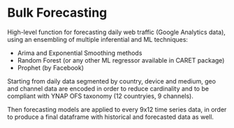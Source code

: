 # Bulk Forecasting

High-level function for forecasting daily web traffic (Google Analytics data), using an ensembling of multiple inferential and ML techniques:

* Arima and Exponential Smoothing methods
* Random Forest (or any other ML regressor available in CARET package)
* Prophet (by Facebook)

Starting from daily data segmented by country, device and medium, geo and channel data are encoded in order to reduce cardinality and to be compliant with YNAP OFS taxonomy (12 countryies, 9 channels).

Then forecasting models are applied to every 9x12 time series data, in order to produce a final dataframe with historical and forecasted data as well.
